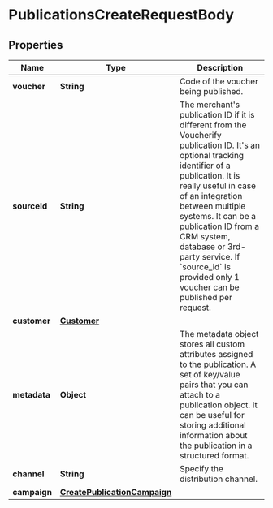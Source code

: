 

# PublicationsCreateRequestBody


## Properties

| Name | Type | Description |
|------------ | ------------- | ------------- |
|**voucher** | **String** | Code of the voucher being published. |
|**sourceId** | **String** | The merchant&#39;s publication ID if it is different from the Voucherify publication ID. It&#39;s an optional tracking identifier of a publication. It is really useful in case of an integration between multiple systems. It can be a publication ID from a CRM system, database or 3rd-party service. If &#x60;source_id&#x60; is provided only 1 voucher can be published per request. |
|**customer** | [**Customer**](Customer.md) |  |
|**metadata** | **Object** | The metadata object stores all custom attributes assigned to the publication. A set of key/value pairs that you can attach to a publication object. It can be useful for storing additional information about the publication in a structured format. |
|**channel** | **String** | Specify the distribution channel. |
|**campaign** | [**CreatePublicationCampaign**](CreatePublicationCampaign.md) |  |



